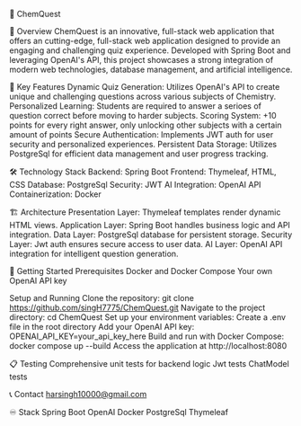 📘 ChemQuest

🌟 Overview
ChemQuest is an innovative, full-stack web application that offers an cutting-edge, full-stack web application designed to provide an engaging and challenging quiz experience. Developed with Spring Boot and leveraging OpenAI's API, this project showcases a strong integration of modern web technologies, database management, and artificial intelligence.

🔑 Key Features
Dynamic Quiz Generation: Utilizes OpenAI's API to create unique and challenging questions across various subjects of Chemistry.
Personalized Learning: Students are required to answer a serioes of question correct before moving to harder subjects.
Scoring System: +10 points for every right answer, only unlocking other subjects with a certain amount of points
Secure Authentication: Implements JWT auth for user security and personalized experiences.
Persistent Data Storage: Utilizes PostgreSql for efficient data management and user progress tracking.

🛠 Technology Stack
Backend: Spring Boot
Frontend: Thymeleaf, HTML, CSS
Database: PostgreSql
Security: JWT
AI Integration: OpenAI API
Containerization: Docker

🏗 Architecture
Presentation Layer: Thymeleaf templates render dynamic HTML views.
Application Layer: Spring Boot handles business logic and API integration.
Data Layer: PostgreSql database for persistent storage.
Security Layer: Jwt auth ensures secure access to user data.
AI Layer: OpenAI API integration for intelligent question generation.

🚀 Getting Started
Prerequisites
Docker and Docker Compose
Your own OpenAI API key

Setup and Running
Clone the repository:
git clone https://github.com/singH7775/ChemQuest.git
Navigate to the project directory:
cd ChemQuest
Set up your environment variables:
Create a .env file in the root directory
Add your OpenAI API key: OPENAI_API_KEY=your_api_key_here
Build and run with Docker Compose:
docker compose up --build
Access the application at http://localhost:8080

📋 Testing
Comprehensive unit tests for backend logic
Jwt tests
ChatModel tests

📞 Contact
harsingh10000@gmail.com

♾️ Stack
Spring Boot
OpenAI
Docker
PostgreSql
Thymeleaf

